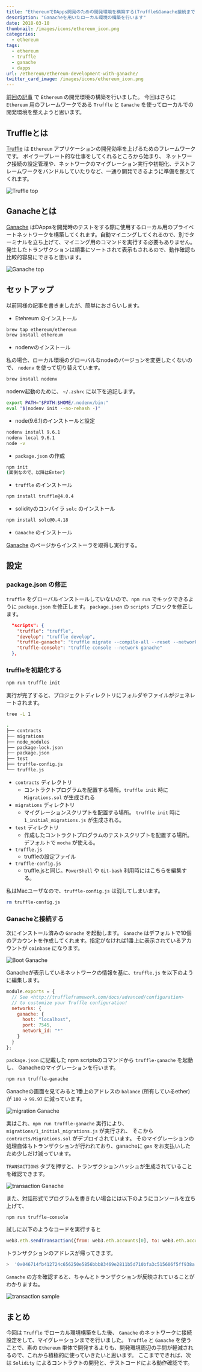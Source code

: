 ```yaml
---
title: "EthereumでDApps開発のための開発環境を構築する(Truffle&Ganache接続まで)"
description: "Ganacheを用いたローカル環境の構築を行います"
date: 2018-03-10
thumbnail: /images/icons/ethereum_icon.png
categories:
  - ethereum
tags:
  - ethereum
  - truffle
  - ganache
  - dapps
url: /ethereum/ethereum-development-with-ganache/
twitter_card_image: /images/icons/ethereum_icon.png
---
```


[前回の記事](/ethereum/ethereum-development-environment/) で `Ethereum` の開発環境の構築を行いました。
今回はさらに `Ethereum` 用のフレームワークである `Truffle` と `Ganache` を使ってローカルでの開発環境を整えようと思います。

## Truffleとは
[Truffle](http://truffleframework.com/) は `Ethereum` アプリケーションの開発効率を上げるためのフレームワークです。
ボイラープレート的な仕事をしてくれるところから始まり、 ネットワーク接続の設定管理や、ネットワークのマイグレーション実行や初期化、テストフレームワークをバンドルしていたりなど、一通り開発できるように準備を整えてくれます。

![Truffle top](/images/20180310/truffle.png)

## Ganacheとは

[Ganache](http://truffleframework.com/ganache/) はDAppsを開発時のテストをする際に使用するローカル用のプライベートネットワークを構築してくれます。自動マイニングしてくれるので、別でターミナルを立ち上げて、マイニング用のコマンドを実行する必要もありません。発生したトランザクションは順番にソートされて表示もされるので、動作確認も比較的容易にできると思います。

![Ganache top](/images/20180310/ganache.png)

## セットアップ
以前同様の記事を書きましたが、簡単におさらいします。

* Etehreum のインストール

```bash
brew tap ethereum/ethereum
brew install ethereum
```

* nodenvのインストール

私の場合、ローカル環境のグローバルなnodeのバージョンを変更したくないので、 `nodenv` を使って切り替えています。

```bash
brew install nodenv
```

nodenv起動のために、 `~/.zshrc` に以下を追記します。

```bash
export PATH="$PATH:$HOME/.nodenv/bin:"
eval "$(nodenv init --no-rehash -)"
```

* node(9.6.1)のインストールと設定

```bash
nodenv install 9.6.1
nodenv local 9.6.1
node -v
```

* `package.json` の作成

```bash
npm init
(面倒なので、以降はEnter)
```

* `truffle` のインストール

```bash
npm install truffle@4.0.4
```

* solidityのコンパイラ `solc` のインストール

```bash
npm install solc@0.4.18
```

* `Ganache` のインストール

[Ganache](http://truffleframework.com/ganache/) のページからインストーラを取得し実行する。


## 設定
### package.json の修正
`truffle` をグローバルインストールしていないので、`npm run` でキックできるように `package.json` を修正します。
`package.json` の `scripts` ブロックを修正します。

```json
  "scripts": {
    "truffle": "truffle",
    "develop": "truffle develop",
    "truffle-ganache": "truffle migrate --compile-all --reset --network ganache",
    "truffle-console": "truffle console --network ganache"
  },
```

### truffleを初期化する

```bash
npm run truffle init
```

実行が完了すると、プロジェクトディレクトリにフォルダやファイルがジェネレートされます。

```bash
tree -L 1

.
├── contracts
├── migrations
├── node_modules
├── package-lock.json
├── package.json
├── test
├── truffle-config.js
└── truffle.js
```

* `contracts` ディレクトリ
    * コントラクトプログラムを配置する場所。`truffle init` 時に `Migrations.sol` が生成される
* `migrations` ディレクトリ
    * マイグレーションスクリプトを配置する場所。 `truffle init` 時に `1_initial_migrations.js` が生成される。
* `test` ディレクトリ
    * 作成したコントラクトプログラムのテストスクリプトを配置する場所。デフォルトで `mocha` が使える。
* `truffle.js`
    * truffleの設定ファイル
* `truffle-config.js`
    * truffle.jsと同じ。`PowerShell` や `Git-bash` 利用時にはこちらを編集する。


私はMacユーザなので、`truffle-config.js` は消してしまいます。

```bash
rm truffle-config.js
```

### Ganacheと接続する

次にインストール済みの `Ganache` を起動します。
`Ganache` はデフォルトで10個のアカウントを作成してくれます。指定がなければ1番上に表示されているアカウントが `coinbase` になります。

![Boot Ganache](/images/20180310/boot_ganache.png)

Ganacheが表示しているネットワークの情報を基に、`truffle.js` を以下のように編集します。

```javascript
module.exports = {
  // See <http://truffleframework.com/docs/advanced/configuration>
  // to customize your Truffle configuration!
  networks: {
    ganache: {
      host: "localhost",
      port: 7545,
      network_id: "*"
    }
  }
};
```

`package.json` に記載した npm scriptsのコマンドから `truffle-ganache` を起動し、
Ganacheのマイグレーションを行います。

```bash
npm run truffle-ganache
```

Ganacheの画面を見てみると1番上のアドレスの `balance` (所有しているether) が `100` → `99.97` に減っています。

![migration Ganache](/images/20180310/migration_ganache.png)

実はこれ、`npm run truffle-ganache` 実行により、`migrations/1_initial_migrations.js` が実行され、
そこから `contracts/Migrations.sol` がデプロイされています。
そのマイグレーションの処理自体もトランザクションが行われており、ganacheに `gas` をお支払いしたため少しだけ減っています。

`TRANSACTIONS` タブを押すと、トランザクションハッシュが生成されていることを確認できます。

![transaction Ganache](/images/20180310/transaction_ganache.png)

また、対話形式でプログラムを書きたい場合には以下のようにコンソールを立ち上げて、

```bash
npm run truffle-console
```

試しに以下のようなコードを実行すると

```javascript
web3.eth.sendTransaction({from: web3.eth.accounts[0], to: web3.eth.accounts[1], value:web3.toWei(5, "ether")})
```

トランザクションのアドレスが帰ってきます。

```bash
>  '0x046714fb412724c656250e5856bbb83469e2811b5d710bfa3c515606f5ff938a'
```

`Ganache` の方を確認すると、ちゃんとトランザクションが反映されていることがわかりますね。

![transaction sample](/images/20180310/transaction_sample.png)

## まとめ

今回は `Truffle` でローカル環境構築をした後、 `Ganache` のネットワークに接続設定をして、マイグレーションまでを行いました。
`Truffle` と `Ganache` を使うことで、素の `Ethereum` 単体で開発するよりも、開発環境周辺の手間が軽減されるので、これから積極的に使っていきたいと思います。
ここまでできれば、次は `Solidity` によるコントラクトの開発と、テストコードによる動作確認です。

